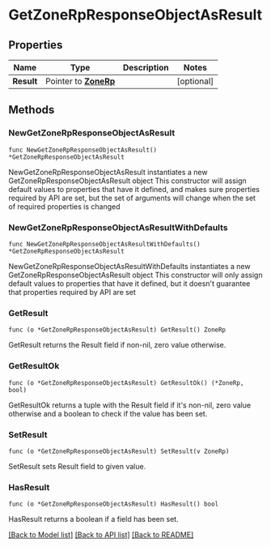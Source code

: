 # GetZoneRpResponseObjectAsResult

## Properties

Name | Type | Description | Notes
------------ | ------------- | ------------- | -------------
**Result** | Pointer to [**ZoneRp**](ZoneRp.md) |  | [optional] 

## Methods

### NewGetZoneRpResponseObjectAsResult

`func NewGetZoneRpResponseObjectAsResult() *GetZoneRpResponseObjectAsResult`

NewGetZoneRpResponseObjectAsResult instantiates a new GetZoneRpResponseObjectAsResult object
This constructor will assign default values to properties that have it defined,
and makes sure properties required by API are set, but the set of arguments
will change when the set of required properties is changed

### NewGetZoneRpResponseObjectAsResultWithDefaults

`func NewGetZoneRpResponseObjectAsResultWithDefaults() *GetZoneRpResponseObjectAsResult`

NewGetZoneRpResponseObjectAsResultWithDefaults instantiates a new GetZoneRpResponseObjectAsResult object
This constructor will only assign default values to properties that have it defined,
but it doesn't guarantee that properties required by API are set

### GetResult

`func (o *GetZoneRpResponseObjectAsResult) GetResult() ZoneRp`

GetResult returns the Result field if non-nil, zero value otherwise.

### GetResultOk

`func (o *GetZoneRpResponseObjectAsResult) GetResultOk() (*ZoneRp, bool)`

GetResultOk returns a tuple with the Result field if it's non-nil, zero value otherwise
and a boolean to check if the value has been set.

### SetResult

`func (o *GetZoneRpResponseObjectAsResult) SetResult(v ZoneRp)`

SetResult sets Result field to given value.

### HasResult

`func (o *GetZoneRpResponseObjectAsResult) HasResult() bool`

HasResult returns a boolean if a field has been set.


[[Back to Model list]](../README.md#documentation-for-models) [[Back to API list]](../README.md#documentation-for-api-endpoints) [[Back to README]](../README.md)


